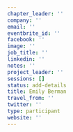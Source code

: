 ```yaml
---
chapter_leader: ''
company: ''
email: ''
eventbrite_id: ''
facebook: ''
image: ''
job_title: ''
linkedin: ''
notes: ''
project_leader: ''
sessions: []
status: add-details
title: Emily Berman
travel_from: ''
twitter: ''
type: participant
website: ''
---
```


<!-- put more details about participant here -->